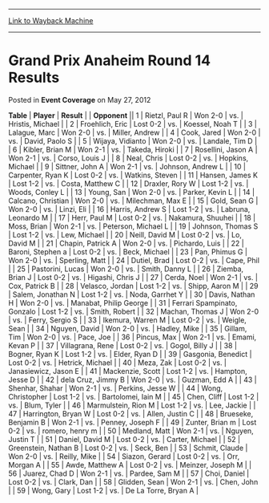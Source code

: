 
---
[Link to Wayback Machine](https://web.archive.org/web/20220118233712/https://magic.wizards.com/en/articles/archive/event-coverage/grand-prix-anaheim-round-14-results-2012-05-27)

[_metadata_:description]:- "TablePlayerResult Opponent 1Rietzl, Paul RWon 2-0vs.Hristis, Michael 2Froehlich, EricLost 0-2vs.Koessel, Noah T 3Lalague, MarcWon 2-0vs.Miller, Andrew 4Cook, JaredWon 2-0vs.David, Paolo S 5Wijaya, VidiantoWon 2-0vs.Landale, Tim D 6Kibler, Brian MWon 2-1vs.Takeda, Hiroki 7Rosellini, Jason AWon 2-1vs.Corso, Louis J 8Neal, ChrisLost 0-2vs.Hopkins, Michael 9Sittner, John AWon"
[_metadata_:generator]:- "Drupal 7 (http://drupal.org)"
[_metadata_:node]:- "438346"
[_metadata_:publish_date]:- "2012-05-27"
[_metadata_:source]:- "div-main-content"
[_metadata_:title]:- "Grand Prix Anaheim Round 14 Results"
[_metadata_:wayback_capture_timestamp]:- "2022-01-18 23:37:12"
[_metadata_:wayback_raw_url]:- "https://web.archive.org/web/20220118233712id_/https://magic.wizards.com/en/articles/archive/event-coverage/grand-prix-anaheim-round-14-results-2012-05-27"
[_metadata_:wayback_url]:- "https://magic.wizards.com/en/articles/archive/event-coverage/grand-prix-anaheim-round-14-results-2012-05-27"
---


Grand Prix Anaheim Round 14 Results
===================================



 Posted in **Event Coverage**
 on May 27, 2012 












 **Table** | **Player** | **Result** |  | **Opponent** ||  1 | Rietzl, Paul R | Won 2-0 | vs. | Hristis, Michael |
|  2 | Froehlich, Eric | Lost 0-2 | vs. | Koessel, Noah T |
|  3 | Lalague, Marc | Won 2-0 | vs. | Miller, Andrew |
|  4 | Cook, Jared | Won 2-0 | vs. | David, Paolo S |
|  5 | Wijaya, Vidianto | Won 2-0 | vs. | Landale, Tim D |
|  6 | Kibler, Brian M | Won 2-1 | vs. | Takeda, Hiroki |
|  7 | Rosellini, Jason A | Won 2-1 | vs. | Corso, Louis J |
|  8 | Neal, Chris | Lost 0-2 | vs. | Hopkins, Michael |
|  9 | Sittner, John A | Won 2-1 | vs. | Johnson, Andrew L |
|  10 | Carpenter, Ryan K | Lost 0-2 | vs. | Watkins, Steven |
|  11 | Hansen, James K | Lost 1-2 | vs. | Costa, Matthew C |
|  12 | Draxler, Rory W | Lost 1-2 | vs. | Woods, Conley L |
|  13 | Young, San | Won 2-0 | vs. | Parker, Kevin L |
|  14 | Calcano, Christian | Won 2-0 | vs. | Milechman, Max E |
|  15 | Gold, Sean G | Won 2-0 | vs. | Linzi, Eli |
|  16 | Harris, Andrew S | Lost 1-2 | vs. | Labruna, Leonardo M |
|  17 | Herr, Paul M | Lost 0-2 | vs. | Nakamura, Shuuhei |
|  18 | Moss, Brian | Won 2-1 | vs. | Peterson, Michael L |
|  19 | Johnson, Thomas S | Lost 1-2 | vs. | Lew, Michael |
|  20 | Neill, David M | Lost 0-2 | vs. | Lo, David M |
|  21 | Chapin, Patrick A | Won 2-0 | vs. | Pichardo, Luis |
|  22 | Baroni, Stephen a | Lost 0-2 | vs. | Beck, Michael |
|  23 | Pan, Phimus G | Won 2-0 | vs. | Sperling, Matt |
|  24 | Dutiel, Brad | Lost 0-2 | vs. | Cape, Phil |
|  25 | Pastorini, Lucas | Won 2-0 | vs. | Smith, Danny L |
|  26 | Ziemba, Brian J | Lost 0-2 | vs. | Higashi, Chris J |
|  27 | Cerda, Noel | Won 2-1 | vs. | Cox, Patrick B |
|  28 | Velasco, Jordan | Lost 1-2 | vs. | Shipp, Aaron M |
|  29 | Salem, Jonathan N | Lost 1-2 | vs. | Noda, Garrhet Y |
|  30 | Davis, Nathan H | Won 2-0 | vs. | Manabat, Philip George |
|  31 | Ferrari Spampinato, Gonzalo | Lost 1-2 | vs. | Smith, Robert |
|  32 | Machan, Thomas J | Won 2-0 | vs. | Ferry, Sergio S |
|  33 | Ikemura, Warren M | Lost 0-2 | vs. | Weigle, Sean |
|  34 | Nguyen, David | Won 2-0 | vs. | Hadley, Mike |
|  35 | Gillam, Tim | Won 2-0 | vs. | Pace, Joe |
|  36 | Pincus, Max | Won 2-1 | vs. | Emami, Kevan P |
|  37 | Villagrana, Rene | Lost 0-2 | vs. | Gogol, Billy J |
|  38 | Bogner, Ryan K | Lost 1-2 | vs. | Elder, Ryan D |
|  39 | Gasgonia, Benedict | Lost 0-2 | vs. | Hetrick, Michael |
|  40 | Meza, Zak | Lost 0-2 | vs. | Janasiewicz, Jason E |
|  41 | Mackenzie, Scott | Lost 1-2 | vs. | Hampton, Jesse D |
|  42 | dela Cruz, Jimmy B | Won 2-0 | vs. | Guzman, Edd A |
|  43 | Shenhar, Shahar | Won 2-1 | vs. | Perkins, Jesse W |
|  44 | Wong, Christopher | Lost 1-2 | vs. | Bartolomei, Iain M |
|  45 | Chen, Cliff | Lost 1-2 | vs. | Blum, Tyler |
|  46 | Marmulstein, Rion M | Lost 1-2 | vs. | Lee, Jackie |
|  47 | Harrington, Bryan W | Lost 0-2 | vs. | Allen, Justin C |
|  48 | Brueseke, Benjamin B | Won 2-1 | vs. | Penney, Joseph F |
|  49 | Zunter, Brian m | Lost 0-2 | vs. | romero, henry m |
|  50 | Medland, Matt | Won 2-1 | vs. | Nguyen, Justin T |
|  51 | Daniel, David M | Lost 0-2 | vs. | Carter, Michael |
|  52 | Greenstein, Nathan B | Lost 0-2 | vs. | Seck, Ben |
|  53 | Schmit, Claude | Won 2-0 | vs. | Reilly, Mike |
|  54 | Siazon, Gerard | Lost 0-2 | vs. | Orr, Morgan A |
|  55 | Awde, Matthew A | Lost 0-2 | vs. | Meinzer, Joseph M |
|  56 | Juarez, Chad D | Won 2-1 | vs. | Pardee, Sam M |
|  57 | Choi, Daniel | Lost 0-2 | vs. | Clark, Dan |
|  58 | Glidden, Sean | Won 2-1 | vs. | Chen, John |
|  59 | Wong, Gary | Lost 1-2 | vs. | De La Torre, Bryan A |







